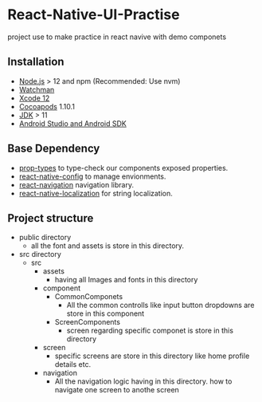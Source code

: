 # React-Native-UI-Practise
project use to make practice in react navive with demo componets

## Installation
- [Node.js](https://nodejs.org/en/) > 12 and npm (Recommended: Use nvm)
- [Watchman](https://facebook.github.io/watchman/)
- [Xcode 12](https://developer.apple.com/xcode/)
- [Cocoapods](https://cocoapods.org/) 1.10.1
- [JDK](https://www.oracle.com/java/technologies/downloads/#java11) > 11
- [Android Studio and Android SDK](https://developer.android.com/studio)

## Base Dependency
- [prop-types](https://github.com/facebook/prop-types) to type-check our components exposed properties.
- [react-native-config](https://github.com/luggit/react-native-config) to manage envionments.
- [react-navigation](https://reactnavigation.org/) navigation library.
- [react-native-localization](https://github.com/stefalda/ReactNativeLocalization) for string localization.

## Project structure 
- public directory 
    - all the font and assets is store in this directory.   
- src directory 
    - src 
        - assets
            - having all Images and fonts in this directory
        - component
            - CommonComponets 
                - All the common controlls like input button dropdowns are store in this component
            - ScreenComponents
                - screen regarding specific componet is store in this directory
        - screen 
            - specific screens are store in this directory like home profile details etc.   
        - navigation 
            - All the navigation logic having in this directory. how to navigate one screen to anothe screen
